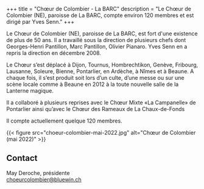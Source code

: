 +++
title = "Chœur de Colombier - La BARC"
description = "Le Chœur de Colombier (NE), paroisse de La BARC, compte environ 120 membres et est dirigé par Yves Senn." 
+++

Le Chœur de Colombier (NE), paroisse de La BARC, est fort d'une existence de plus de 50 ans. Il a travaillé sous la direction de plusieurs chefs dont Georges-Henri Pantillon, Marc Pantillon, Olivier Pianaro. Yves Senn en a repris la direction en décembre 2008.

Le Chœur s’est déplacé à Dijon, Tournus, Hombrechtikon, Genève, Fribourg, Lausanne, Soleure, Bienne, Pontarlier, en Ardèche, à Nîmes et à Beaune. A chaque fois, il s’est produit soit lors d’un culte, d’une messe ou sur une scène locale comme à Beaune en 2012 à la toute nouvelle salle de la Lanterne magique.

Il a collaboré à plusieurs reprises avec le Chœur Mixte «La Campanelle» de Pontarlier ainsi qu’avec le Chœur des Rameaux de La Chaux-de-Fonds

Il compte actuellement quelque 120 membres.

{{< figure src="choeur-colombier-mai-2022.jpg" alt="Chœur de Colombier (mai 2022)" >}}

## Contact

May Deroche, présidente  
[choeurcolombier@bluewin.ch](mailto:choeurcolombier@bluewin.ch)  
